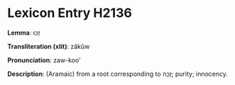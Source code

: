 # Lexicon Entry H2136

**Lemma**: זָכוּ

**Transliteration (xlit)**: zâkûw

**Pronunciation**: zaw-koo'

**Description**:
(Aramaic) from a root corresponding to זָכָה; purity; innocency.
